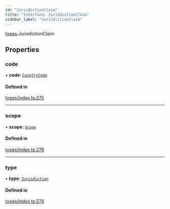```yaml
---
id: "JurisdictionClaim"
title: "Interface: JurisdictionClaim"
sidebar_label: "JurisdictionClaim"
---
```


[types](../../../modules/Types/Types.md).JurisdictionClaim

## Properties

### code

• **code**: [`CountryCode`](../../../enums/Generated/Types/CountryCode/CountryCode.md)

#### Defined in

[types/index.ts:275](https://github.com/PolymeshAssociation/polymesh-sdk/blob/720afb69c/src/types/index.ts#L275)

___

### scope

• **scope**: [`Scope`](../Scope/Scope.md)

#### Defined in

[types/index.ts:276](https://github.com/PolymeshAssociation/polymesh-sdk/blob/720afb69c/src/types/index.ts#L276)

___

### type

• **type**: [`Jurisdiction`](../../../enums/Types/ClaimType/ClaimType.md#jurisdiction)

#### Defined in

[types/index.ts:274](https://github.com/PolymeshAssociation/polymesh-sdk/blob/720afb69c/src/types/index.ts#L274)
